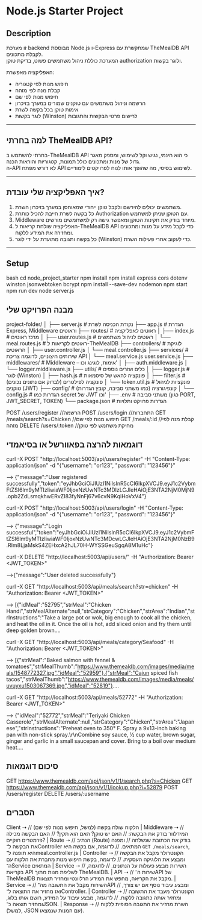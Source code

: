 # Node.js Starter Project

## Description
זו מערכת backend מבוססת Node.js ו-Express שמתקשרת עם TheMealDB API לקבלת מתכונים.  
המערכת כוללת ניהול משתמשים פשוט, בדיקת טוקן authorization ולוגר בקשות.

האפליקציה מאפשרת:  
- חיפוש מנות לפי קטגוריה  
- קבלת מנה לפי מזהה  
- חיפוש מנות לפי שם  
- הרשמה וניהול משתמשים עם טוקנים שמורים במערך בזיכרון  
- אימות טוקן בכל בקשה לשרת  
- לוגר בקשות (Winston) לרישום פרטי הבקשות והתגובות

---

## למה בחרתי TheMealDB API?

בחרתי להשתמש ב-TheMealDB API כי הוא חינמי, נגיש וקל לשימוש, ומספק מאגר גדול של מנות ומתכונים כולל תמונות, קטגוריות והוראות הכנה.  
ה-API לא דורש מפתח API לשימוש בסיסי, מה שהופך אותו לנוח לפרויקטים לימודיים.

---

## איך האפליקציה שלי עובדת?

1. משתמשים יכולים להירשם ולקבל טוקן ייחודי שמאוחסן במערך בזיכרון השרת.  
2. כל בקשה לשרת חייבת להכיל כותרת Authorization עם הטוקן שניתן למשתמש.  
3. Middleware מיוחד בודק את תקינות הטוקן ומאפשר גישה רק למשתמשים מורשים.  
4. האפליקציה שולחת קריאות ל-TheMealDB API כדי לקבל מידע על מנות ומתכונים ומחזירה את המידע ללקוח.  
5. כל בקשה ותגובה מתועדת על ידי לוגר (Winston) כדי לעקוב אחרי פעילות השרת.

---

## Setup
bash
cd node_project_starter
npm install
npm install express cors dotenv winston jsonwebtoken bcrypt
npm install --save-dev nodemon
npm start
npm run dev
node server.js


## מבנה הפרויקט שלי 
project-folder/
│
├── server.js                # נקודת הכניסה לשרת
├── app.js                   # הגדרת Express, Middleware וראוטים
├── routes/                  # ראוטים לאפליקציה
│   ├── index.js             # מרכז ראוטים
│   ├── user.routes.js       # ראוטים לניהול משתמשים
│   └── meal.routes.js       # ראוטים לקריאות ל-TheMealDB
├── controllers/             # לוגיקת הראוטים
│   ├── user.controller.js
│   └── meal.controller.js
├── services/                # שירותים חיצוניים, לדוגמה צריכת API
│   └── meal.service.js
       user.service.js
├── middlewares/             # Middleware – אימות, לוגינג וכו'
│   ├── auth.middleware.js
│   └── logger.middleware.js
├── utils/                   # כלים ועזרים נוספים
│   ├── logger.js            # לוגר (Winston)
│   ├── hash.js              # פונקציה להאש של סיסמאות
│   ├── filter.js            # פונקציה לפילטרים (לבדוק אם נתונים נכונים)
│   └── token.util.js        # פונקציות לניהול טוקנים (JWT)
├── config/                  # קונפיגורציה (כמו משתני סביבה, קובץ הגדרות)
│   └── config.js            # הגדרות כמו secret של JWT וכו'
├── .env                     # משתני סביבה (כגון PORT, JWT_SECRET, TOKEN)
└── package.json             # הגדרות פרויקט ותלויות

POST /users/register  //הרשמה
POST /users/login //התחברות
GET /meals/search?s=Chicken //חיפוש מנות לפי שם 
GET /meals/:id //קבלת מנה לפי מזהה
DELETE /users/:token //מחיקת משתמש לפי טוקן


## דוגמאות להרצה בפאוורשל או בסיאמדי
curl -X POST "http://localhost:5003/api/users/register" -H "Content-Type: application/json" -d "{\"username\": \"or123\", \"password\": \"123456\"}"

--> {"message":"User registered successfully","token":"eyJhbGciOiJIUzI1NiIsInR5cCI6IkpXVCJ9.eyJ1c2VybmFtZSI6Im9yMTIzIiwiaWF0IjoxNzUwNTc3MDIzLCJleHAiOjE3NTA2NjM0MjN9.opb2ZdLsmqkhwERvZI83fyNnFj67v6cvN9KqiHoVxV4"}

curl -X POST "http://localhost:5003/api/users/login" -H "Content-Type: application/json" -d "{\"username\": \"or123\", \"password\": \"123456\"}" 

--> {"message":"Login successful","token":"eyJhbGciOiJIUzI1NiIsInR5cCI6IkpXVCJ9.eyJ1c2VybmFtZSI6Im9yMTIzIiwiaWF0IjoxNzUwNTc3MDcwLCJleHAiOjE3NTA2NjM0NzB9.RIm8LjaMskS4ZEHxcA2hJL70H-WYSSGeuSgqA8M1uHc"}

curl -X DELETE "http://localhost:5003/api/users/<USERNAME>" -H "Authorization: Bearer <JWT_TOKEN>"

-->{"message":"User deleted successfully"}

curl -X GET "http://localhost:5003/api/meals/search?str=chicken" -H "Authorization: Bearer <JWT_TOKEN>"

--> [{"idMeal":"52795","strMeal":"Chicken Handi","strMealAlternate":null,"strCategory":"Chicken","strArea":"Indian","strInstructions":"Take a large pot or wok, big enough to cook all the chicken, and heat the oil in it. Once the oil is hot, add sliced onion and fry them until deep golden brown....

curl -X GET "http://localhost:5003/api/meals/category/Seafood" -H "Authorization: Bearer <JWT_TOKEN>"

--> [{"strMeal":"Baked salmon with fennel & tomatoes","strMealThumb":"https://www.themealdb.com/images/media/meals/1548772327.jpg","idMeal":"52959"},{"strMeal":"Cajun spiced fish tacos","strMealThumb":"https://www.themealdb.com/images/media/meals/uvuyxu1503067369.jpg","idMeal":"52819"}....


curl -X GET "http://localhost:5003/api/meals/52772" -H "Authorization: Bearer <JWT_TOKEN>"

--> {"idMeal":"52772","strMeal":"Teriyaki Chicken Casserole","strMealAlternate":null,"strCategory":"Chicken","strArea":"Japanese","strInstructions":"Preheat oven to 350° F. Spray a 9x13-inch baking pan with non-stick spray.\r\nCombine soy sauce, ½ cup water, brown sugar, ginger and garlic in a small saucepan and cover. Bring to a boil over medium heat....

## סיכום דוגמאות
GET https://www.themealdb.com/api/json/v1/1/search.php?s=Chicken
GET https://www.themealdb.com/api/json/v1/1/lookup.php?i=52879
POST /users/register
DELETE /users/:username


## הסברים 
Client ➝   // הלקוח שולח בקשה (למשל, חיפוש מנות לפי שם)
  |
Middleware ➝   // המידלוור בודק את הבקשה: 
                // האם יש טוקן? האם הוא תקין? 
                // האם הבקשה מכילה פרמטרים חוקיים?
  |
Route ➝   // הנתיב (Route) בודק את הכתובת שנשלחה 
                // ומפנה את הבקשה ל־Controller המתאים.
                // לדוגמה, אם בקשה היא `GET /meals/search`, היא תופנה ל־meal.controller.js
  |
Controller ➝  // הקונטרולר מקבל את הבקשה ומבצע את הלוגיקה העסקית.
                // לדוגמה, בקשת חיפוש מנות מחברת את הלקוח עם ה־Service המתאים
  |
Service ➝   // השירות מבצע פעולות על הנתונים.
                // לדוגמה, בקריאת API לשליפת מנות מתוך TheMealDB.
  |
API ➝   // שירות ה־API של TheMealDB מקבל את הקריאה, מחפש את המידע הרלוונטי ומחזיר תוצאות.
  |
Service ➝  // השירות מקבל את התשובה מה־API ומבצע עיבוד נוסף אם יש צורך, 
                // ואז מחזיר את התוצאה ל־Controller.
  |
Controller ➝  // הקונטרולר מעבד את התשובה ומחזיר אותה כתגובה ללקוח.
                // לדוגמה, מבצע עיבוד על המידע, רושם אותו בלוג, ומחזיר תוצאה כ־JSON.
  |
Response ➝  // השרת מחזיר את התגובה הסופית ללקוח (למשל, JSON עם המנות שנמצאו).
